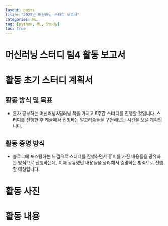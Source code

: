 ```yaml
---
layout: posts
title: "2022년 머신러닝 스터디 보고서"
categories: ML
tag: [python, ML, Study]
toc: true
---
```


# 머신러닝 스터디 팀4 활동 보고서

# 활동 초기 스터디 계획서

## 활동 방식 및 목표
- 혼자 공부하는 머신러닝&딥러닝 책을 가지고 6주간 스터디를 진행할 것입니다. 스터디를 진행한 후 케글에서 진행하는 알고리즘들을 구현해보는 시간을 보낼 계획입니다.

## 활동 증명 방식
- 블로그에 포스팅하는 느낌으로 스터디를 진행하면서 흥미를 가진 내용들을 공유하는 방식으로 진행하는데, 이때 공유했던 내용들을 정리해서 증명하는 방식으로 진행할 예정입니다.

# 활동 사진

# 활동 내용

